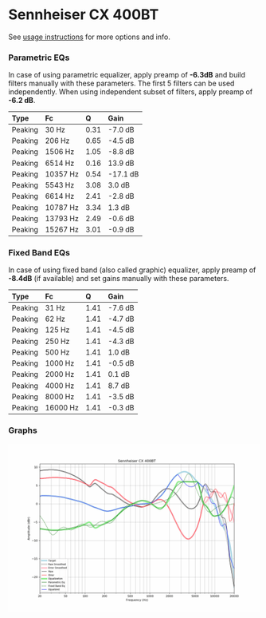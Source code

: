 # Sennheiser CX 400BT
See [usage instructions](https://github.com/jaakkopasanen/AutoEq#usage) for more options and info.

### Parametric EQs
In case of using parametric equalizer, apply preamp of **-6.3dB** and build filters manually
with these parameters. The first 5 filters can be used independently.
When using independent subset of filters, apply preamp of **-6.2 dB**.

| Type    | Fc       |    Q | Gain     |
|:--------|:---------|:-----|:---------|
| Peaking | 30 Hz    | 0.31 | -7.0 dB  |
| Peaking | 206 Hz   | 0.65 | -4.5 dB  |
| Peaking | 1506 Hz  | 1.05 | -8.8 dB  |
| Peaking | 6514 Hz  | 0.16 | 13.9 dB  |
| Peaking | 10357 Hz | 0.54 | -17.1 dB |
| Peaking | 5543 Hz  | 3.08 | 3.0 dB   |
| Peaking | 6614 Hz  | 2.41 | -2.8 dB  |
| Peaking | 10787 Hz | 3.34 | 1.3 dB   |
| Peaking | 13793 Hz | 2.49 | -0.6 dB  |
| Peaking | 15267 Hz | 3.01 | -0.9 dB  |

### Fixed Band EQs
In case of using fixed band (also called graphic) equalizer, apply preamp of **-8.4dB**
(if available) and set gains manually with these parameters.

| Type    | Fc       |    Q | Gain    |
|:--------|:---------|:-----|:--------|
| Peaking | 31 Hz    | 1.41 | -7.6 dB |
| Peaking | 62 Hz    | 1.41 | -4.7 dB |
| Peaking | 125 Hz   | 1.41 | -4.5 dB |
| Peaking | 250 Hz   | 1.41 | -4.3 dB |
| Peaking | 500 Hz   | 1.41 | 1.0 dB  |
| Peaking | 1000 Hz  | 1.41 | -0.5 dB |
| Peaking | 2000 Hz  | 1.41 | 0.1 dB  |
| Peaking | 4000 Hz  | 1.41 | 8.7 dB  |
| Peaking | 8000 Hz  | 1.41 | -3.5 dB |
| Peaking | 16000 Hz | 1.41 | -0.3 dB |

### Graphs
![](./Sennheiser%20CX%20400BT.png)
